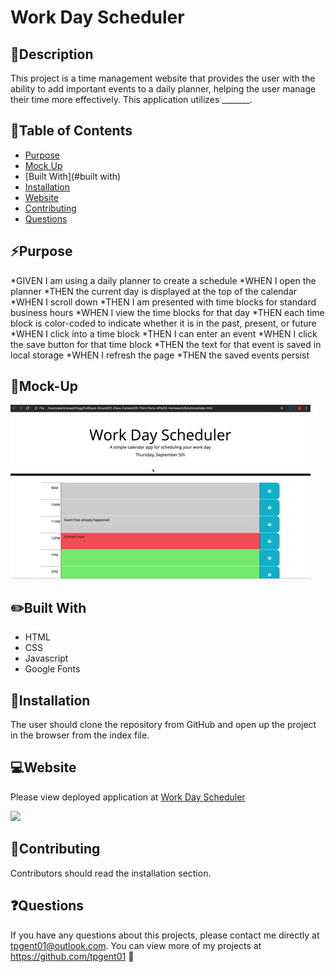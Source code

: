 # Work Day Scheduler

## 💬Description
This project is a time management website that provides the user with the ability to add important events to a daily planner, helping the user manage their time more effectively.
This application utilizes _______.

## 📓Table of Contents
* [Purpose](#purpose)
* [Mock Up](#mock-up)
* [Built With](#built with)
* [Installation](#installation)
* [Website](#website)
* [Contributing](#contributing)
* [Questions](#questions)


## ⚡Purpose 

*GIVEN I am using a daily planner to create a schedule
*WHEN I open the planner
*THEN the current day is displayed at the top of the calendar
*WHEN I scroll down
*THEN I am presented with time blocks for standard business hours
*WHEN I view the time blocks for that day
*THEN each time block is color-coded to indicate whether it is in the past, present, or future
*WHEN I click into a time block
*THEN I can enter an event
*WHEN I click the save button for that time block
*THEN the text for that event is saved in local storage
*WHEN I refresh the page
*THEN the saved events persist


## 🎨Mock-Up
![](mockup.gif)


## :pencil2:Built With
* HTML
* CSS
* Javascript
* Google Fonts


## 🔌Installation
The user should clone the repository from GitHub and open up the project in the browser from the index file.


## 💻Website
Please view deployed application at [Work Day Scheduler](https://tpgent01.github.io/work-day-scheduler/)

![](website.gif)


## 📌Contributing
Contributors should read the installation section.


## ❓Questions
If you have any questions about this projects, please contact me directly at tpgent01@outlook.com. 
You can view more of my projects at https://github.com/tpgent01 👾
